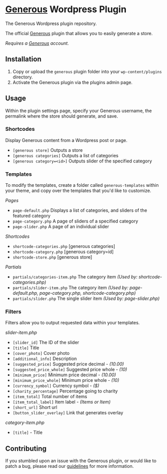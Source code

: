 # [Generous](https://genero.us) Wordpress Plugin

The Generous Wordpress plugin repository.

The official [Generous](https://genero.us) plugin that allows you to easily generate a store.

*Requires a [Generous](https://genero.us) account.*

## Installation

1. Copy or upload the `generous` plugin folder into your `wp-content/plugins` directory.
2. Activate the Generous plugin via the plugins admin page.

## Usage

Within the plugin settings page, specify your Generous username, the permalink where the store should generate, and save.

### Shortcodes

Display Generous content from a Wordpress post or page.

- `[generous store]` Outputs a store
- `[generous categories]` Outputs a list of categories
- `[generous category=<id>]` Outputs slider of the specified category

### Templates

To modify the templates, create a folder called `generous-templates` within your theme, and copy over the templates that you'd like to customize.

*Pages*

- `page-default.php` Displays a list of categories, and sliders of the featured category
- `page-category.php` A page of sliders of a specified category
- `page-slider.php` A page of an individual slider

*Shortcodes*

- `shortcode-categories.php` [generous categories]
- `shortcode-category.php` [generous category=id]
- `shortcode-store.php` [generous store]

*Partials*

- `partials/categories-item.php` The category item *(Used by: shortcode-categories.php)*
- `partials/slider-item.php` The category item *(Used by: page-default.php, page-category.php, shortcode-category.php)*
- `partials/slider.php` The single slider item *(Used by: page-slider.php)*

### Filters

Filters allow you to output requested data within your templates.

*slider-item.php*

- `[slider_id]` The ID of the slider
- `[title]` Title
- `[cover_photo]` Cover photo
- `[additional_info]` Description
- `[suggested_price]` Suggested price decimal - *(10.00)*
- `[suggested_price_whole]` Suggested price whole - *(10)*
- `[minimum_price]` Minimum price decimal - *(10.00)*
- `[minimum_price_whole]` Minimum price whole - *(10)*
- `[currency_symbol]` Currency symbol - *($)*
- `[charity_percentage]` Percentage going to charity
- `[item_total]` Total number of items
- `[item_total_label]` Item label - *(Items or Item)*
- `[short_url]` Short url
- `[button_slider_overlay]` Link that generates overlay

*category-item.php*

- `[title]` - Title

## Contributing

If you stumbled upon an issue with the Generous plugin, or would like to patch a bug, please read our [guidelines](https://github.com/generous/generous-wordpress/blob/master/CONTRIBUTING.md) for more information.